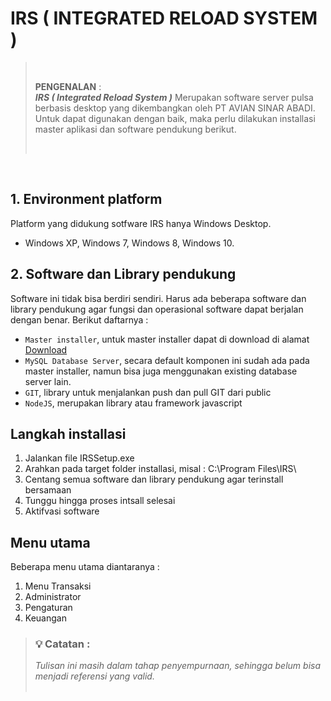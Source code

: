# IRS ( INTEGRATED RELOAD SYSTEM )
> <br>
>
> **PENGENALAN** :  
> ***IRS ( Integrated Reload System )*** Merupakan software server pulsa berbasis desktop yang dikembangkan oleh PT AVIAN SINAR ABADI.
> Untuk dapat digunakan dengan baik, maka perlu dilakukan installasi master aplikasi dan software pendukung berikut.
>  
> <br>
<br>


## 1. Environment platform 
Platform yang didukung sotfware IRS hanya Windows Desktop. 
* Windows XP, Windows 7, Windows 8, Windows 10.   

## 2. Software dan Library pendukung
Software ini tidak bisa berdiri sendiri. Harus ada beberapa software dan library pendukung agar fungsi dan operasional software dapat berjalan dengan benar.
Berikut daftarnya :
* `Master installer`, untuk master installer dapat di download di alamat [Download](http://softwarepulsairs.com/demo)
* `MySQL Database Server`, secara default komponen ini sudah ada pada master installer, namun bisa juga menggunakan existing database server lain.
* `GIT`, library untuk menjalankan push dan pull GIT dari public
* `NodeJS`, merupakan library atau framework javascript

## Langkah installasi 
1. Jalankan file IRSSetup.exe
2. Arahkan pada target folder installasi, misal : C:\Program Files\IRS\
3. Centang semua software dan library pendukung agar terinstall bersamaan
4. Tunggu hingga proses intsall selesai
5. Aktifvasi software

## Menu utama 
Beberapa menu utama diantaranya :
1. Menu Transaksi
2. Administrator
3. Pengaturan
4. Keuangan

> ### :bulb: Catatan : 
> *Tulisan ini masih dalam tahap penyempurnaan, sehingga belum bisa menjadi referensi yang valid.*
> <br>
> <br> 




